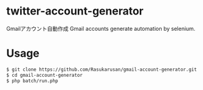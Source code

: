 # twitter-account-generator
Gmailアカウント自動作成
Gmail accounts generate automation by selenium.

# Usage

```sh
$ git clone https://github.com/Rasukarusan/gmail-account-generator.git
$ cd gmail-account-generator
$ php batch/run.php
```
